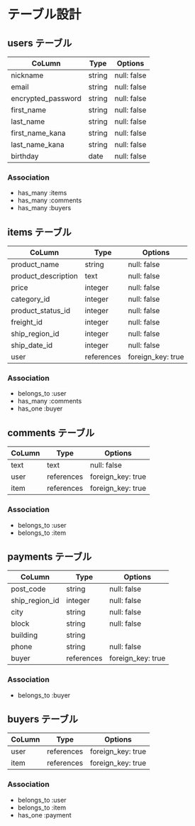 # テーブル設計

## users テーブル

| CoLumn          | Type    | Options     |
| --------------- | ------- | ----------- |
| nickname        | string  | null: false |
| email           | string  | null: false |
| encrypted_password | string  | null: false |
| first_name      | string  | null: false |
| last_name       | string  | null: false |
| first_name_kana | string  | null: false |
| last_name_kana  | string  | null: false |
| birthday        | date | null: false |

### Association

- has_many :items
- has_many :comments
- has_many  :buyers

## items テーブル

| CoLumn              | Type       | Options           |
| ------------------- | ---------- | ----------------- |
| product_name        | string     | null: false       |
| product_description | text       | null: false       |
| price               | integer    | null: false       |
| category_id            | integer     | null: false       |
| product_status_id      | integer     | null: false       |
| freight_id             | integer     | null: false       |
| ship_region_id         | integer     | null: false       |
| ship_date_id           | integer     | null: false       |
| user                | references | foreign_key: true |

### Association

- belongs_to :user
- has_many :comments
- has_one :buyer

## comments テーブル

| CoLumn  | Type       | Options           |
| ------- | ---------- | ----------------- |
| text    | text       | null: false       |
| user    | references | foreign_key: true |
| item    | references | foreign_key: true |

### Association

- belongs_to :user
- belongs_to :item

## payments テーブル

| CoLumn              | Type       | Options           |
| ------------------- | ---------- | ----------------- |
| post_code           | string    | null: false       |
| ship_region_id          | integer     | null: false       |
| city                | string     | null: false       |
| block               | string     | null: false       |
| building            | string     |        |
| phone               | string    | null: false       |
| buyer                | references | foreign_key: true |

 ### Association

 - belongs_to :buyer


 ## buyers テーブル

| CoLumn              | Type        | Options          |
| ------------------- | ----------- | ---------------- |
| user                | references | foreign_key: true |
| item                | references | foreign_key: true |

### Association

- belongs_to :user
- belongs_to :item
- has_one :payment


